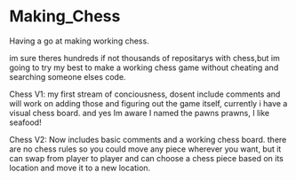 # Making_Chess


Having a go at making working chess.

im sure theres hundreds if not thousands of repositarys with chess,but im going to try my best to make a working chess game without cheating and searching someone elses code. 

Chess V1: my first stream of conciousness, dosent include comments and will work on adding those and figuring out the game itself, currently i have a visual chess board. and yes Im aware I named the pawns prawns, I like seafood! 


Chess V2: Now includes basic comments and a working chess board. there are no chess rules so you could move any piece wherever you want, but it can swap from player to player and can choose a chess piece based on its location and move it to a new location.
